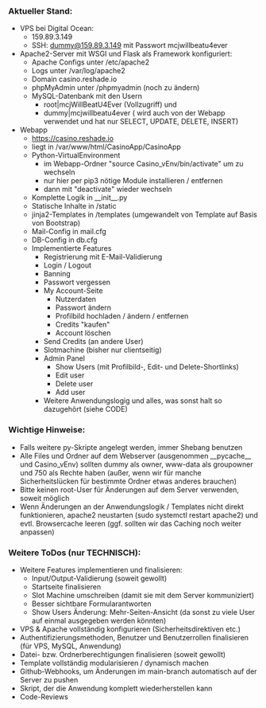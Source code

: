 ### Aktueller Stand:

- VPS bei Digital Ocean:
  - 159.89.3.149
  - SSH: dummy@159.89.3.149 mit Passwort mcjwillbeatu4ever
- Apache2-Server mit WSGI und Flask als Framework konfiguriert:
  - Apache Configs unter /etc/apache2
  - Logs unter /var/log/apache2
  - Domain casino.reshade.io
  - phpMyAdmin unter /phpmyadmin (noch zu ändern)
  - MySQL-Datenbank mit den Usern
    - root|mcjWillBeatU4Ever (Vollzugriff) und
    - dummy|mcjwillbeatu4ever ( wird auch von der Webapp verwendet und hat nur SELECT, UPDATE, DELETE, INSERT)
- Webapp
  - https://casino.reshade.io
  - liegt in /var/www/html/CasinoApp/CasinoApp
  - Python-VirtualEnvironment
    - im Webapp-Ordner &quot;source Casino\_vEnv/bin/activate&quot; um zu wechseln
    - nur hier per pip3 nötige Module installieren / entfernen
    - dann mit &quot;deactivate&quot; wieder wechseln
  - Komplette Logik in \_\_init\_\_.py
  - Statische Inhalte in /static
  - jinja2-Templates in /templates (umgewandelt von Template auf Basis von Bootstrap)
  - Mail-Config in mail.cfg
  - DB-Config in db.cfg
  - Implementierte Features
    - Registrierung mit E-Mail-Validierung
    - Login / Logout
    - Banning
    - Passwort vergessen
    - My Account-Seite
      - Nutzerdaten
      - Passwort ändern
      - Profilbild hochladen / ändern / entfernen
      - Credits &quot;kaufen&quot;
      - Account löschen
    - Send Credits (an andere User)
    - Slotmachine (bisher nur clientseitig)
    - Admin Panel
      - Show Users (mit Profilbild-, Edit- und Delete-Shortlinks)
      - Edit user
      - Delete user
      - Add user
    - Weitere Anwendungslogig und alles, was sonst halt so dazugehört (siehe CODE)

### Wichtige Hinweise:

- Falls weitere py-Skripte angelegt werden, immer Shebang benutzen
- Alle Files und Ordner auf dem Webserver (ausgenommen \_\_pycache\_\_ und Casino\_vEnv) sollten dummy als owner, www-data als groupowner und 750 als Rechte haben (außer, wenn wir für manche Sicherheitslücken für bestimmte Ordner etwas anderes brauchen)
- Bitte keinen root-User für Änderungen auf dem Server verwenden, soweit möglich
- Wenn Änderungen an der Anwendungslogik / Templates nicht direkt funktionieren, apache2 neustarten (sudo systemctl restart apache2) und evtl. Browsercache leeren (ggf. sollten wir das Caching noch weiter anpassen)

### Weitere ToDos (nur TECHNISCH):

- Weitere Features implementieren und finalisieren:
  - Input/Output-Validierung (soweit gewollt)
  - Startseite finalisieren
  - Slot Machine umschreiben (damit sie mit dem Server kommuniziert)
  - Besser sichtbare Formularantworten
  - Show Users Änderung: Mehr-Seiten-Ansicht (da sonst zu viele User auf einmal ausgegeben werden könnten)
- VPS &amp; Apache vollständig konfigurieren (Sicherheitsdirektiven etc.)
- Authentifizierungsmethoden, Benutzer und Benutzerrollen finalisieren (für VPS, MySQL, Anwendung)
- Datei- bzw. Ordnerberechtigungen finalisieren (soweit gewollt)
- Template vollständig modularisieren / dynamisch machen
- Github-Webhooks, um Änderungen im main-branch automatisch auf der Server zu pushen
- Skript, der die Anwendung komplett wiederherstellen kann
- Code-Reviews